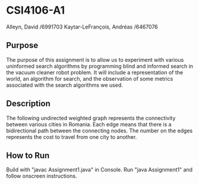 # CSI4106-A1

Alleyn, David /6991703
Kaytar-LeFrançois, Andréas /6467076


Purpose
---
The	purpose	of this assignment is to allow us to experiment with various uninformed search algorithms by programming blind and informed search in the vacuum cleaner robot problem. It will include a representation of the world, an algorithm for search, and the	observation	of some metrics associated with the	search algorithms we used.

Description
---
The following undirected weighted graph represents the	 connectivity between various cities in Romania. Each edge means that there is a bidirectional path between the connecting nodes. The number on	the	edges represents the cost to travel from one city to another.

How to Run
---
Build with "javac Assignment1.java" in Console.
Run "java Assignment1" and follow onscreen instructions.